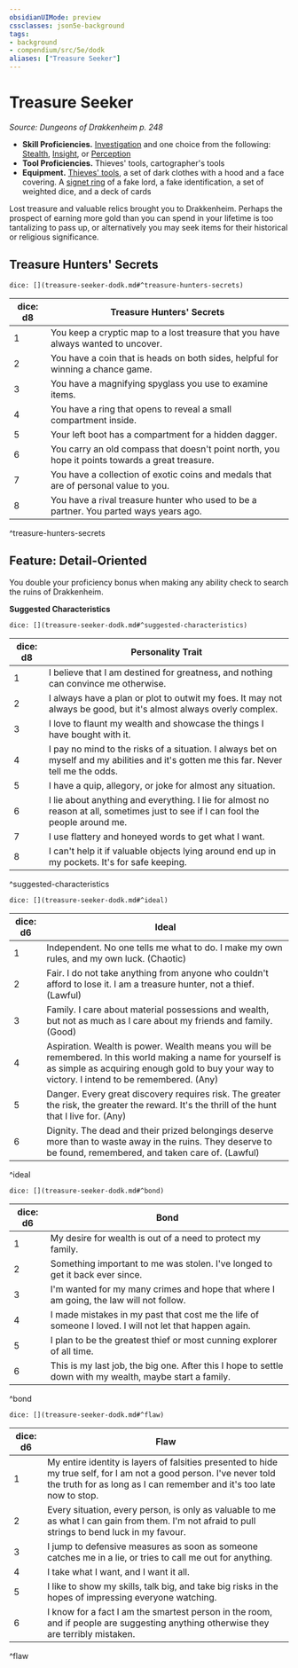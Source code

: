 ```yaml
---
obsidianUIMode: preview
cssclasses: json5e-background
tags:
- background
- compendium/src/5e/dodk
aliases: ["Treasure Seeker"]
---
```

# Treasure Seeker
*Source: Dungeons of Drakkenheim p. 248*  

- **Skill Proficiencies.** [Investigation](2-Mechanics/CLI/rules/skills.md#Investigation) and one choice from the following: [Stealth](2-Mechanics/CLI/rules/skills.md#Stealth), [Insight](2-Mechanics/CLI/rules/skills.md#Insight), or [Perception](2-Mechanics/CLI/rules/skills.md#Perception)  
- **Tool Proficiencies.** Thieves' tools, cartographer's tools  
- **Equipment.** [Thieves' tools](2-Mechanics/CLI/items/thieves-tools.md), a set of dark clothes with a hood and a face covering. A [signet ring](2-Mechanics/CLI/items/signet-ring.md) of a fake lord, a fake identification, a set of weighted dice, and a deck of cards  

Lost treasure and valuable relics brought you to Drakkenheim. Perhaps the prospect of earning more gold than you can spend in your lifetime is too tantalizing to pass up, or alternatively you may seek items for their historical or religious significance.

## Treasure Hunters' Secrets

`dice: [](treasure-seeker-dodk.md#^treasure-hunters-secrets)`

| dice: d8 | Treasure Hunters' Secrets |
|----------|---------------------------|
| 1 | You keep a cryptic map to a lost treasure that you have always wanted to uncover. |
| 2 | You have a coin that is heads on both sides, helpful for winning a chance game. |
| 3 | You have a magnifying spyglass you use to examine items. |
| 4 | You have a ring that opens to reveal a small compartment inside. |
| 5 | Your left boot has a compartment for a hidden dagger. |
| 6 | You carry an old compass that doesn't point north, you hope it points towards a great treasure. |
| 7 | You have a collection of exotic coins and medals that are of personal value to you. |
| 8 | You have a rival treasure hunter who used to be a partner. You parted ways years ago. |
^treasure-hunters-secrets

## Feature: Detail-Oriented

You double your proficiency bonus when making any ability check to search the ruins of Drakkenheim.

**Suggested Characteristics**

`dice: [](treasure-seeker-dodk.md#^suggested-characteristics)`

| dice: d8 | Personality Trait |
|----------|-------------------|
| 1 | I believe that I am destined for greatness, and nothing can convince me otherwise. |
| 2 | I always have a plan or plot to outwit my foes. It may not always be good, but it's almost always overly complex. |
| 3 | I love to flaunt my wealth and showcase the things I have bought with it. |
| 4 | I pay no mind to the risks of a situation. I always bet on myself and my abilities and it's gotten me this far. Never tell me the odds. |
| 5 | I have a quip, allegory, or joke for almost any situation. |
| 6 | I lie about anything and everything. I lie for almost no reason at all, sometimes just to see if I can fool the people around me. |
| 7 | I use flattery and honeyed words to get what I want. |
| 8 | I can't help it if valuable objects lying around end up in my pockets. It's for safe keeping. |
^suggested-characteristics

`dice: [](treasure-seeker-dodk.md#^ideal)`

| dice: d6 | Ideal |
|----------|-------|
| 1 | Independent. No one tells me what to do. I make my own rules, and my own luck. (Chaotic) |
| 2 | Fair. I do not take anything from anyone who couldn't afford to lose it. I am a treasure hunter, not a thief. (Lawful) |
| 3 | Family. I care about material possessions and wealth, but not as much as I care about my friends and family. (Good) |
| 4 | Aspiration. Wealth is power. Wealth means you will be remembered. In this world making a name for yourself is as simple as acquiring enough gold to buy your way to victory. I intend to be remembered. (Any) |
| 5 | Danger. Every great discovery requires risk. The greater the risk, the greater the reward. It's the thrill of the hunt that I live for. (Any) |
| 6 | Dignity. The dead and their prized belongings deserve more than to waste away in the ruins. They deserve to be found, remembered, and taken care of. (Lawful) |
^ideal

`dice: [](treasure-seeker-dodk.md#^bond)`

| dice: d6 | Bond |
|----------|------|
| 1 | My desire for wealth is out of a need to protect my family. |
| 2 | Something important to me was stolen. I've longed to get it back ever since. |
| 3 | I'm wanted for my many crimes and hope that where I am going, the law will not follow. |
| 4 | I made mistakes in my past that cost me the life of someone I loved. I will not let that happen again. |
| 5 | I plan to be the greatest thief or most cunning explorer of all time. |
| 6 | This is my last job, the big one. After this I hope to settle down with my wealth, maybe start a family. |
^bond

`dice: [](treasure-seeker-dodk.md#^flaw)`

| dice: d6 | Flaw |
|----------|------|
| 1 | My entire identity is layers of falsities presented to hide my true self, for I am not a good person. I've never told the truth for as long as I can remember and it's too late now to stop. |
| 2 | Every situation, every person, is only as valuable to me as what I can gain from them. I'm not afraid to pull strings to bend luck in my favour. |
| 3 | I jump to defensive measures as soon as someone catches me in a lie, or tries to call me out for anything. |
| 4 | I take what I want, and I want it all. |
| 5 | I like to show my skills, talk big, and take big risks in the hopes of impressing everyone watching. |
| 6 | I know for a fact I am the smartest person in the room, and if people are suggesting anything otherwise they are terribly mistaken. |
^flaw